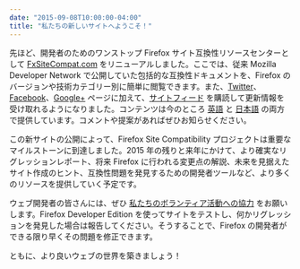 ```yaml
---
date: "2015-09-08T10:00:00-04:00"
title: "私たちの新しいサイトへようこそ！"
---
```

先ほど、開発者のためのワンストップ Firefox サイト互換性リソースセンターとして [FxSiteCompat.com](https://www.fxsitecompat.com/ja/) をリニューアルしました。ここでは、従来 Mozilla Developer Network で公開していた包括的な互換性ドキュメントを、Firefox のバージョンや技術カテゴリー別に簡単に閲覧できます。また、[Twitter](https://twitter.com/FxSiteCompat)、[Facebook](https://www.facebook.com/FxSiteCompat)、[Google+](https://plus.google.com/+FxSiteCompatibility) ページに加えて、[サイトフィード](https://www.fxsitecompat.com/ja/index.xml) を購読して更新情報を受け取れるようになりました。コンテンツは今のところ [英語](https://www.fxsitecompat.com/en-CA/) と [日本語](https://www.fxsitecompat.com/ja/) の両方で提供しています。コメントや提案があればぜひお知らせください。

この新サイトの公開によって、Firefox Site Compatibility プロジェクトは重要なマイルストーンに到達しました。2015 年の残りと来年にかけて、より確実なリグレッションレポート、将来 Firefox に行われる変更点の解説、未来を見据えたサイト作成のヒント、互換性問題を発見するための開発者ツールなど、より多くのリソースを提供していく予定です。

ウェブ開発者の皆さんには、ぜひ [私たちのボランティア活動への協力](https://www.fxsitecompat.com/ja/contribute/) をお願いします。Firefox Developer Edition を使ってサイトをテストし、何かリグレッションを発見した場合は報告してください。そうすることで、Firefox の開発者ができる限り早くその問題を修正できます。

ともに、より良いウェブの世界を築きましょう！
